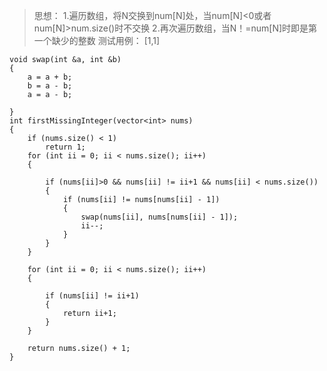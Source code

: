 > 
> 思想：
>    1.遍历数组，将N交换到num[N]处，当num[N]<0或者num[N]>num.size()时不交换
>    2.再次遍历数组，当N！=num[N]时即是第一个缺少的整数
> 测试用例： [1,1]
> 

```
void swap(int &a, int &b)
{
	a = a + b;
	b = a - b;
	a = a - b;

}
int firstMissingInteger(vector<int> nums)
{
	if (nums.size() < 1)
		return 1;
	for (int ii = 0; ii < nums.size(); ii++)
	{

		if (nums[ii]>0 && nums[ii] != ii+1 && nums[ii] < nums.size())
		{
			if (nums[ii] != nums[nums[ii] - 1])
			{
				swap(nums[ii], nums[nums[ii] - 1]);
				ii--;
			}
		}
	}

	for (int ii = 0; ii < nums.size(); ii++)
	{

		if (nums[ii] != ii+1)
		{
			return ii+1;
		}
	}

	return nums.size() + 1;
}
```
